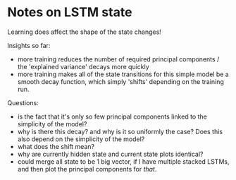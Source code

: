 # Notes on LSTM state

Learning does affect the shape of the state changes!

Insights so far:

- more training reduces the number of required principal components / the
  'explained variance' decays more quickly
- more training makes all of the state transitions for this simple model be a
  smooth decay function, which simply 'shifts' depending on the training run.


Questions:

- is the fact that it's only so few principal components linked to the
  simplicity of the model?
- why is there this decay? and why is it so uniformly the case? Does this also
  depend on the simplicity of the model?
- what does the shift mean?
- why are currently hidden state and current state plots identical?
- could merge all state to be 1 big vector, if I have multiple stacked LSTMs,
  and then plot the principal components for *that*. 

